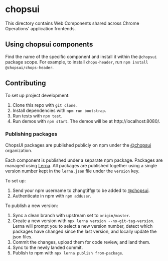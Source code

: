 # chopsui

This directory contains Web Components shared across Chrome Operations' application frontends.

## Using chopsui components

Find the name of the specific component and install it within the `@chopsui` package scope. For example, to install `chops-header`, run `npm install @chopsui/chops-header`.

## Contributing

To set up project development:
1. Clone this repo with `git clone`.
2. Install dependencies with `npm run bootstrap`.
3. Run tests with `npm test`.
4. Run demos with `npm start`. The demos will be at http://localhost:8080/.

### Publishing packages

ChopsUI packages are published publicly on npm under the [@chopsui](https://www.npmjs.com/settings/chopsui/packages) organization.

Each component is published under a separate npm package. Packages are managed using [Lerna](https://lernajs.io/). All packages are published together using a single version number kept in the `lerna.json` file under the `version` key.

To set up:
1. Send your npm username to zhangtiff@ to be added to [@chopsui](https://www.npmjs.com/settings/chopsui/packages).
2. Authenticate in npm with `npm adduser`.

To publish a new version:
1. Sync a clean branch with upstream set to `origin/master`.
2. Create a new version with `npx lerna version --no-git-tag-version`. Lerna will prompt you to select a new version number, detect which packages have changed since the last version, and locally update the json files.
3. Commit the changes, upload them for code review, and land them.
4. Sync to the newly landed commit.
5. Publish to npm with `npx lerna publish from-package`.
